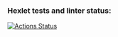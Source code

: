 ### Hexlet tests and linter status:
[![Actions Status](https://github.com/annakrasnovva/data-analytics-project-96/actions/workflows/hexlet-check.yml/badge.svg)](https://github.com/annakrasnovva/data-analytics-project-96/actions)
